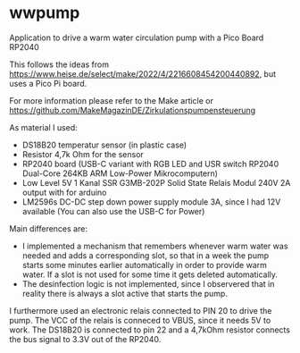 # wwpump
Application to drive a warm water circulation pump with a Pico Board RP2040

This follows the ideas from https://www.heise.de/select/make/2022/4/2216608454200440892, but uses a Pico Pi board.

For more information please refer to the Make article or https://github.com/MakeMagazinDE/Zirkulationspumpensteuerung

As material I used:
* DS18B20 temperatur sensor (in plastic case)
* Resistor 4,7k Ohm for the sensor
* RP2040 board (USB-C variant with RGB LED and USR switch RP2040 Dual-Core 264KB ARM Low-Power Mikrocomputern)
* Low Level 5V 1 Kanal SSR G3MB-202P Solid State Relais Modul 240V 2A output with for arduino
* LM2596s DC-DC step down power supply module 3A, since I had 12V available (You can also use the USB-C for Power)

Main differences are:
* I implemented a mechanism that remembers whenever warm water was needed and adds a corresponding slot, so that in a week 
the pump starts some minutes earlier automatically in order to provide warm water. 
If a slot is not used for some time it gets deleted automatically.
* The desinfection logic is not implemented, since I observered that in reality there is always a slot active that starts the pump.

I furthermore used an electronic relais connected to PIN 20 to drive the pump. The VCC of the relais is conneced to VBUS, since it needs 5V to work.
The DS18B20 is connected to pin 22 and a 4,7kOhm resistor connects the bus signal to 3.3V out of the RP2040.
